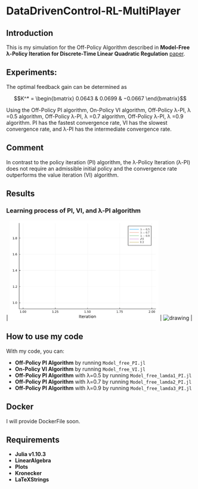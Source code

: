 # DataDrivenControl-RL-MultiPlayer

## Introduction
This is my simulation for the Off-Policy Algorithm described in **Model-Free λ-Policy Iteration for Discrete-Time Linear Quadratic Regulation** [paper](https://ieeexplore.ieee.org/document/9511623).

## Experiments:
The optimal feedback gain can be determined as
```math
K^* =    \begin{bmatrix}
 0.0643 & 0.0699 & −0.0667
    \end{bmatrix}
```

Using the Off-Policy PI algorithm, On-Policy VI algorithm, Off-Policy λ-PI, λ =0.5 algorithm, Off-Policy λ-PI, λ =0.7 algorithm, Off-Policy λ-PI, λ =0.9 algorithm.
PI has the fastest convergence rate, VI has the slowest convergence rate, and λ-PI has the intermediate convergence rate.


## Comment
In contrast to the policy iteration (PI) algorithm, the λ-Policy Iteration (λ-PI) does not require an admissible initial
policy and the convergence rate outperforms the value iteration (VI) algorithm.



## Results
### Learning process of PI, VI, and λ-PI algorithm 

| <img src="Comparation.gif" alt="drawing" width="400"/> | <img src="./Gif/WorstDisturbance.gif" alt="drawing" width="400"/> |


## How to use my code

With my code, you can:

* **Off-Policy PI Algorithm** by running `Model_free_PI.jl`
* **On-Policy VI Algorithm** by running `Model_free_VI.jl`
* **Off-Policy PI Algorithm** with λ=0.5 by running `Model_free_lamda1_PI.jl`
* **Off-Policy PI Algorithm** with λ=0.7 by running `Model_free_lamda2_PI.jl`
* **Off-Policy PI Algorithm** with λ=0.9 by running `Model_free_lamda3_PI.jl`

## Docker
I will provide DockerFile soon.

## Requirements

* **Julia v1.10.3**
* **LinearAlgebra**
* **Plots**
* **Kronecker**
* **LaTeXStrings**
